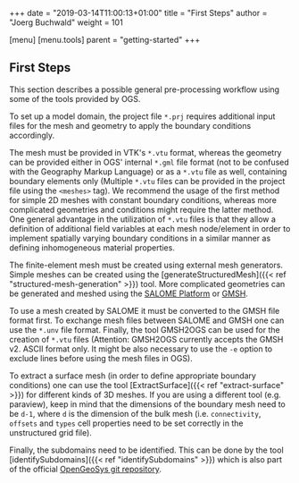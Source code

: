 +++
date = "2019-03-14T11:00:13+01:00"
title = "First Steps"
author = "Joerg Buchwald"
weight = 101

[menu]
  [menu.tools]
    parent = "getting-started"
+++

## First Steps

This section describes a possible general pre-processing workflow using some of the tools provided by OGS.

To set up a model domain, the project file `*.prj` requires additional input files for the mesh and geometry to apply the boundary conditions accordingly.

The mesh must be provided in VTK's `*.vtu` format, whereas the geometry can be provided either in OGS' internal `*.gml` file format (not to be confused with the Geography Markup Language) or as a `*.vtu` file as well, containing boundary elements only (Multiple `*.vtu` files can be provided in the project file using the `<meshes>` tag). We recommend the usage of the first method for simple 2D meshes with constant boundary conditions, whereas more complicated geometries and conditions might require the latter method. One general advantage in the utilization of `*.vtu` files is that they allow a definition of additional field variables at each mesh node/element in order to implement spatially varying boundary conditions in a similar manner as defining inhomogeneous material properties.

The finite-element mesh must be created using external mesh generators. Simple meshes can be created using the [generateStructuredMesh]({{< ref "structured-mesh-generation" >}}) tool. More complicated geometries can be generated and meshed using the [SALOME Platform](https://www.salome-platform.org) or [GMSH](http://gmsh.info).

To use a mesh created by SALOME it must be converted to the GMSH file format first. To exchange mesh files between SALOME and GMSH one can use the `*.unv` file format. Finally, the tool GMSH2OGS can be used for the creation of `*.vtu` files (Attention: GMSH2OGS currently accepts the GMSH v2. ASCII format only. It might be also necessary to use the `-e` option to exclude lines before using the mesh files in OGS).

To extract a surface mesh (in order to define appropriate boundary conditions) one can use the tool [ExtractSurface]({{< ref "extract-surface" >}}) for different kinds of 3D meshes. If you are using a different tool (e.g. paraview), keep in mind that the dimensions of the boundary mesh need to be `d-1`, where `d` is the dimension of the bulk mesh (i.e. `connectivity`, `offsets` and `types` cell properties need to be set correctly in the unstructured grid file).

Finally, the subdomains need to be identified. This can be done by the tool [identifySubdomains]({{< ref "identifySubdomains" >}}) which is also part of the official [OpenGeoSys git repository](https://github.com/ufz/ogs).
